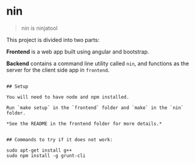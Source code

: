 # nin

> nin is ninjatool

This project is divided into two parts:

**Frontend** is a web app built using angular and bootstrap.

**Backend** contains a command line utility called `nin`, and functions as the server for the client side app in `frontend`.

```

## Setup

You will need to have node and npm installed.

Run `make setup` in the `frontend` folder and `make` in the `nin` folder.

*See the README in the frontend folder for more details.*


## Commands to try if it does not work:

sudo apt-get install g++
sudo npm install -g grunt-cli
